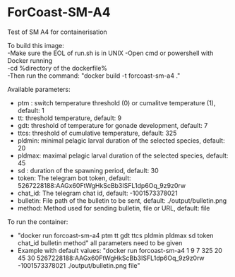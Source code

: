 # ForCoast-SM-A4

Test of SM A4 for containerisation

To build this image: <br />
-Make sure the EOL of run.sh is in UNIX
-Open cmd or powershell with Docker running <br />
-cd %directory of the dockerfile% <br />
-Then run the command: "docker build -t forcoast-sm-a4 ."

Available parameters:  <br />
- ptm : switch temperature threshold (0) or cumalitve temperature (1), default: 1 <br />
- tt: threshold temperature, default: 9 <br />
- gdt: threshold of temperature for gonade development, default: 7 <br />
- ttcs: threshold of cumulative temperature, default: 325 <br />
- pldmin: minimal pelagic larval duration of the selected species, default: 20 <br />
- pldmax: maximal pelagic larval duration of the selected species, default: 45 <br />
- sd : duration of the spawning period, default: 30 <br />
- token: The telegram bot token, default: 5267228188:AAGx60FtWgHkScBb3ISFL1dp6Oq_9z9z0rw <br />
- chat_id: The telegram chat id, default: -1001573378021 <br />
- bulletin: File path of the bulletin to be sent, default: ./output/bulletin.png <br />
- method: Method used for sending bulletin, file or URL, default: file <br />

To run the container:<br />

- "docker run forcoast-sm-a4 ptm tt gdt ttcs pldmin pldmax sd token chat_id bulletin method" all parameters need to be given
- Example with default values: "docker run forcoast-sm-a4 1 9 7 325 20 45 30 5267228188:AAGx60FtWgHkScBb3ISFL1dp6Oq_9z9z0rw  -1001573378021 ./output/bulletin.png file"

